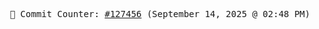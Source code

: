 <p align="center">
    <samp>
        📮 Commit Counter: <a href="https://github.com/Javascript-void0/Javascript-void0/commits/main">#127456</a> (September 14, 2025 @ 02:48 PM)
    </samp>
</p>